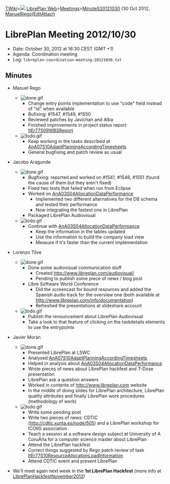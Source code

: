 [TWiki](/twiki/Main/WebHome)&gt;![](/twiki/TWiki/TWikiDocGraphics/web-bg-small.gif) [LibrePlan Web](/twiki/LibrePlan/WebHome)&gt;[Meetings](/twiki/LibrePlan/Meetings)&gt;[MinuteS20121030](http://wiki.libreplan-enterprise.com/twiki/LibrePlan/MinuteS20121030 "Topic revision: 1 (30 Oct 2012 - 21:45:12)") (30 Oct 2012, [ManuelRego](/twiki/Main/ManuelRego))[Edit](http://wiki.libreplan-enterprise.com/twiki/bin/edit/LibrePlan/MinuteS20121030?t=1520337962 "Edit this topic text")[Attach](/twiki/bin/attach/LibrePlan/MinuteS20121030 "Attach an image or document to this topic")

 LibrePlan Meeting 2012/10/30
============================================================================================================================

-   Date: October 30, 2012 at 16:30 CEST (GMT +1)
-   Agenda: Coordination meeting
-   Log: `libreplan-coordination-meeting-20121030.txt`

 Minutes
----------------------------------

-   Manuel Rego
    -   ![done.gif](/twiki/TWiki/TWikiDocGraphics/done.gif)
        -   Change entry points implementation to use "code" field instead of "id" when available
        -   Bufixing: \#1547, \#1549, \#1550
        -   Reviewed patches by Javichan and Alba
        -   Finished improvements in project status report: [ItEr77S09WBSReport](/twiki/LibrePlan/ItEr77S09WBSReport)
    -   ![todo.gif](/twiki/TWiki/TWikiDocGraphics/todo.gif)
        -   Keep working in the tasks described at [AnA07S10AdaptPlanningAccordingTimesheets](/twiki/LibrePlan/AnA07S10AdaptPlanningAccordingTimesheets)
        -   General bugfixing and patch review as usual

-   Jacobo Aragunde
    -   ![done.gif](/twiki/TWiki/TWikiDocGraphics/done.gif)
        -   Bugfixing: reported and worked on \#1541, \#1546, \#1551 (found the cause of them but they aren't fixed)
        -   Fixed two tests that failed when run from Eclipse
        -   Worked on [AnA03S04AllocationDataPerformance](/twiki/LibrePlan/AnA03S04AllocationDataPerformance)
            -   Implemented two different alternatives for the DB schema and tested their performance
            -   Now integrating the fastest one in LibrePlan
        -   Packaged LibrePlan Audiovisual
    -   ![todo.gif](/twiki/TWiki/TWikiDocGraphics/todo.gif)
        -   Continue with [AnA03S04AllocationDataPerformance](/twiki/LibrePlan/AnA03S04AllocationDataPerformance)
            -   Keep the information in the tables updated
            -   Use the information to build the company load view
            -   Measure if it's faster than the current implementation

-   Lorenzo Tilve
    -   ![done.gif](/twiki/TWiki/TWikiDocGraphics/done.gif)
        -   Done some audiovisual communication stuff
            -   Created <http://www.libreplan.com/audiovisual/>
            -   Pending to publish some piece of news / blog post
        -   Libre Software World Conference
            -   Did the screencast for bound resources and added the Spanish audio track for the overview one (both available at <http://www.libreplan.com/info/documentation>)
            -   Refreshed the presentations at slideshare account
    -   ![todo.gif](/twiki/TWiki/TWikiDocGraphics/todo.gif)
        -   Publish the renouncement about LibrePlan Audiovisual
        -   Take a look to that feature of clicking on the taskdetails elements to use the entrypoints

-   Javier Morán
    -   ![done.gif](/twiki/TWiki/TWikiDocGraphics/done.gif)
        -   Presented LibrePlan at LSWC
        -   Analysed [AnA07S10AdaptPlanningAccordingTimesheets](/twiki/LibrePlan/AnA07S10AdaptPlanningAccordingTimesheets)
        -   Helped in analysis about [AnA03S04AllocationDataPerformance](/twiki/LibrePlan/AnA03S04AllocationDataPerformance)
        -   Wrote pieces of news about LibrePlan hackfest and T-Dose presentation
        -   LibrePlan ask a question answers
        -   Worked in contents of <http://www.libreplan.com> website
        -   In the middle of doing slides for LibrePlan architecture, LibrePlan quality attributes and finally LibrePlan work procedures (methodology of work)
    -   ![todo.gif](/twiki/TWiki/TWikiDocGraphics/todo.gif)
        -   Write some pending post
        -   Write two pieces of news: CDTIC (<http://cdtic.xunta.es/node/505>) and a LibrePlan workshop for ICOIIG association
        -   Teach a session at a software design subject at University of A CoruÃña for a computer science master about LibrePlan
        -   Attend the LibrePlan hackfest
        -   Correct things suggested by Rego patch review of task [ItEr77S10ResourceAllocationLoadInformation](/twiki/LibrePlan/ItEr77S10ResourceAllocationLoadInformation)
        -   Attend CDTIC event and present LibrePlan

-   We'll meet again next week in the **1st LibrePlan Hackfest** (more info at [LibrePlanHackfestNovember2012](/twiki/LibrePlan/LibrePlanHackfestNovember2012))


